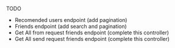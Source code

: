 TODO

- Recomended users endpoint (add pagination)
- Friends endpoint (add search and pagination)
- Get All from request friends endpoint (complete this controller)
- Get All send request friends endpoint (complete this controller)
